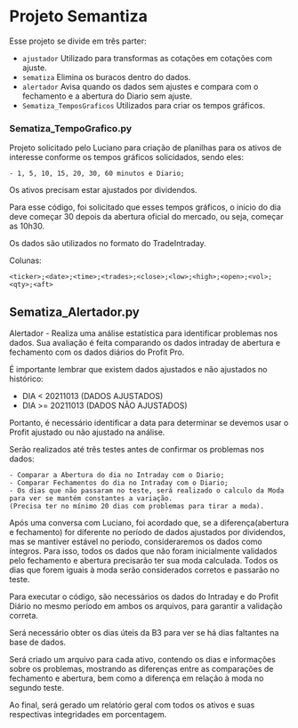 # Projeto Semantiza

Esse projeto se divide em três parter:
- `ajustador` Utilizado para transformas as cotações em cotações com ajuste.
- `sematiza` Elimina os buracos dentro do dados.
- `alertador` Avisa quando os dados sem ajustes e compara com o fechamento e a abertura do Diario sem ajuste. 
- `Sematiza_TemposGraficos` Utilizados para criar os tempos gráficos.

### Sematiza_TempoGrafico.py

Projeto solicitado pelo Luciano para criação de planilhas para os ativos de interesse conforme
os tempos gráficos solicidados, sendo eles:

    - 1, 5, 10, 15, 20, 30, 60 minutos e Diario;

Os ativos precisam estar ajustados por dividendos. 

Para esse código, foi solicitado que esses tempos gráficos, o inicio do dia deve começar 30 depois da abertura oficial do mercado, ou seja, 
começar as 10h30.

Os dados são utilizados no formato do TradeIntraday.

Colunas:

    <ticker>;<date>;<time>;<trades>;<close>;<low>;<high>;<open>;<vol>;<qty>;<aft>


## Sematiza_Alertador.py

Alertador - Realiza uma análise estatística para identificar problemas nos dados. 
Sua avaliação é feita comparando os dados intraday de abertura e fechamento com 
os dados diários do Profit Pro.

É importante lembrar que existem dados ajustados e não ajustados no histórico:

- DIA < 20211013 (DADOS AJUSTADOS)
- DIA >= 20211013 (DADOS NÃO AJUSTADOS)

Portanto, é necessário identificar a data para determinar se devemos usar o Profit ajustado ou não ajustado na análise.

Serão realizados até três testes antes de confirmar os problemas nos dados:

    - Comparar a Abertura do dia no Intraday com o Diario;
    - Comparar Fechamentos do dia no Intraday com o Diario;
    - Os dias que não passaram no teste, será realizado o calculo da Moda para ver se mantém constantes a variação.
    (Precisa ter no mínimo 20 dias com problemas para tirar a moda).

Após uma conversa com Luciano, foi acordado que, se a diferença(abertura e fechamento) for diferente no período de dados ajustados por dividendos, 
mas se mantiver estável no período, consideraremos os dados como íntegros. Para isso, todos os dados que não foram 
inicialmente validados pelo fechamento e abertura precisarão ter sua moda calculada. Todos os dias que forem iguais 
à moda serão considerados corretos e passarão no teste.

Para executar o código, são necessários os dados do Intraday e do Profit Diário no mesmo período em ambos os arquivos, 
para garantir a validação correta.

Será necessário obter os dias úteis da B3 para ver se há dias faltantes na base de dados.

Será criado um arquivo para cada ativo, contendo os dias e informações sobre os problemas, mostrando as diferenças 
entre as comparações de fechamento e abertura, bem como a diferença em relação à moda no segundo teste.

Ao final, será gerado um relatório geral com todos os ativos e suas respectivas integridades em porcentagem.
